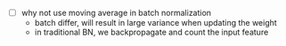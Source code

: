 - [ ] why not use moving average in batch normalization
  * batch differ, will result in large variance when updating the weight
  - in traditional BN, we backpropagate and count the input feature
  
